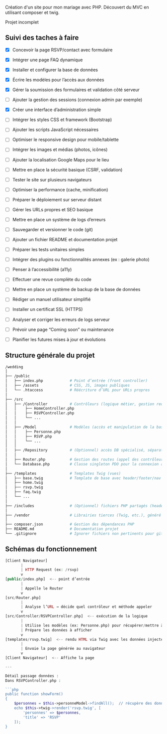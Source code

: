 Création d'un site pour mon mariage avec PHP. Découvert du MVC en utilisant composer et twig.

Projet incomplet

## Suivi des taches à faire

- [x] Concevoir la page RSVP/contact avec formulaire

- [x] Intégrer une page FAQ dynamique

- [x] Installer et configurer la base de données

- [x] Écrire les modèles pour l’accès aux données

- [x] Gérer la soumission des formulaires et validation côté serveur

- [ ] Ajouter la gestion des sessions (connexion admin par exemple)

- [x] Créer une interface d’administration simple

- [ ] Intégrer les styles CSS et framework (Bootstrap)

- [ ] Ajouter les scripts JavaScript nécessaires

- [ ] Optimiser le responsive design pour mobile/tablette

- [ ] Intégrer les images et médias (photos, icônes)

- [ ] Ajouter la localisation Google Maps pour le lieu

- [ ] Mettre en place la sécurité basique (CSRF, validation)

- [ ] Tester le site sur plusieurs navigateurs

- [ ] Optimiser la performance (cache, minification)

- [ ] Préparer le déploiement sur serveur distant

- [ ] Gérer les URLs propres et SEO basique

- [ ] Mettre en place un système de logs d’erreurs

- [ ] Sauvegarder et versionner le code (git)

- [ ] Ajouter un fichier README et documentation projet

- [ ] Préparer les tests unitaires simples

- [ ] Intégrer des plugins ou fonctionnalités annexes (ex : galerie photo)

- [ ] Penser à l’accessibilité (a11y)

- [ ] Effectuer une revue complète du code

- [ ] Mettre en place un système de backup de la base de données

- [ ] Rédiger un manuel utilisateur simplifié

- [ ] Installer un certificat SSL (HTTPS)

- [ ] Analyser et corriger les erreurs de logs serveur

- [ ] Prévoir une page “Coming soon” ou maintenance

- [ ] Planifier les futures mises à jour et évolutions


## Structure générale du projet

``` bash
/wedding
│
├── /public
│   ├── index.php            # Point d’entrée (front controller)
│   ├── /assets              # CSS, JS, images publiques
│   └── .htaccess            # Réécriture d’URL pour URLs propres
│
├── /src
│   ├── /Controller          # Contrôleurs (logique métier, gestion requêtes)
│   │    ├── HomeController.php
│   │    ├── RSVPController.php
│   │    └── ...
│   │
│   ├── /Model               # Modèles (accès et manipulation de la base)
│   │    ├── Personne.php
│   │    ├── RSVP.php
│   │    └── ...
│   │
│   ├── /Repository          # (Optionnel) accès DB spécialisé, séparation modèle-dao
│   │
│   ├── Router.php           # Gestion des routes (appel des contrôleurs)
│   └── Database.php         # Classe singleton PDO pour la connexion à la base
│
├── /templates               # Templates Twig (vues)
│   ├── base.twig            # Template de base avec header/footer/nav
│   ├── home.twig
│   ├── rsvp.twig
│   ├── faq.twig
│   └── ...
│
├── /includes                # (Optionnel) fichiers PHP partagés (header.php, footer.php, etc.)
│
├── /vendor                  # Librairies tierces (Twig, etc.), généré par Composer
│
├── composer.json            # Gestion des dépendances PHP
├── README.md                # Documentation projet
└── .gitignore               # Ignorer fichiers non pertinents pour git

```

## Schémas du fonctionnement 

```php
[Client Navigateur]
       |
       | HTTP Request (ex: /rsvp)
       v
[public/index.php]  <-- point d’entrée
       |
       | Appelle le Router
       v
[src/Router.php]
       |
       | Analyse l’URL → décide quel contrôleur et méthode appeler
       v
[src/Controller/RSVPController.php]  <-- exécution de la logique
       |
       | Utilise les modèles (ex: Personne.php) pour récupérer/mettre à jour la BDD
       | Prépare les données à afficher
       v
[templates/rsvp.twig]  <-- rendu HTML via Twig avec les données injectées
       |
       | Envoie la page générée au navigateur
       v
[Client Navigateur]  <-- Affiche la page

---

Détail passage données :  
Dans RSVPController.php :

```php
public function showForm()
{
    $personnes = $this->personneModel->findAll();  // récupère des données
    echo $this->twig->render('rsvp.twig', [
        'personnes' => $personnes,
        'title' => 'RSVP'
    ]);
}

```

